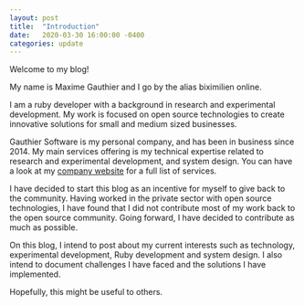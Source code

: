 ```yaml
---
layout: post
title:  "Introduction"
date:   2020-03-30 16:00:00 -0400
categories: update
---
```


Welcome to my blog!

My name is Maxime Gauthier and I go by the alias biximilien online.

I am a ruby developer with a background in research and experimental development.
My work is focused on open source technologies to create innovative solutions
for small and medium sized businesses.

Gauthier Software is my personal company, and has been in business since 2014.
My main services offering is my technical expertise related to research and
experimental development, and system design. You can have a look at my
[company website][gauthier.software] for a full list of services.

I have decided to start this blog as an incentive for myself to give back to the
community. Having worked in the private sector with open source technologies, I
have found that I did not contribute most of my work back to the open source
community. Going forward, I have decided to contribute as much as possible.

On this blog, I intend to post about my current interests such as technology,
experimental development, Ruby development and system design. I also intend to
document challenges I have faced and the solutions I have implemented.

Hopefully, this might be useful to others.

[gauthier.software]: https://gauthier.software
